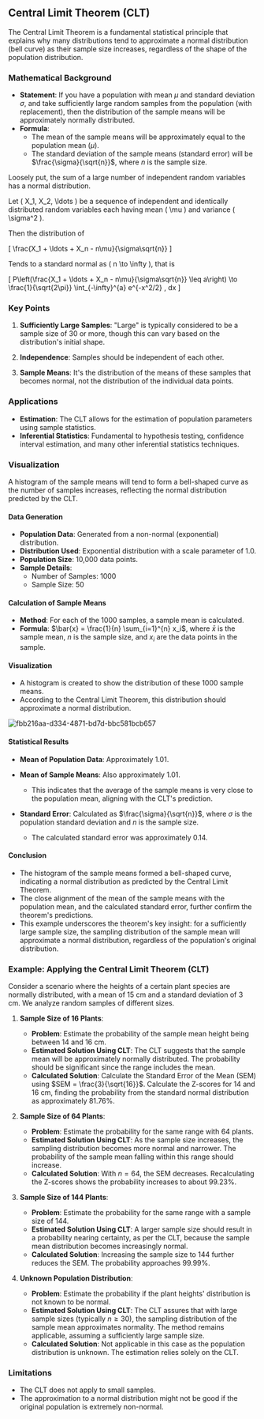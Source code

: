 ## Central Limit Theorem (CLT)

The Central Limit Theorem is a fundamental statistical principle that explains why many distributions tend to approximate a normal distribution (bell curve) as their sample size increases, regardless of the shape of the population distribution.

### Mathematical Background

- **Statement**: If you have a population with mean $\mu$ and standard deviation $\sigma$, and take sufficiently large random samples from the population (with replacement), then the distribution of the sample means will be approximately normally distributed.
- **Formula**: 
  - The mean of the sample means will be approximately equal to the population mean ($\mu$).
  - The standard deviation of the sample means (standard error) will be $\frac{\sigma}{\sqrt{n}}$, where $n$ is the sample size.

Loosely put, the sum of a large number of independent random variables has a normal distribution.

Let \( X_1, X_2, \ldots \) be a sequence of independent and identically distributed random variables each having mean \( \mu \) and variance \( \sigma^2 \).

Then the distribution of

\[ \frac{X_1 + \ldots + X_n - n\mu}{\sigma\sqrt{n}} \]

Tends to a standard normal as \( n \to \infty \), that is

\[ P\left(\frac{X_1 + \ldots + X_n - n\mu}{\sigma\sqrt{n}} \leq a\right) \to \frac{1}{\sqrt{2\pi}} \int_{-\infty}^{a} e^{-x^2/2} \, dx \]

### Key Points

1. **Sufficiently Large Samples**: "Large" is typically considered to be a sample size of 30 or more, though this can vary based on the distribution's initial shape.

2. **Independence**: Samples should be independent of each other.

3. **Sample Means**: It's the distribution of the means of these samples that becomes normal, not the distribution of the individual data points.

### Applications

- **Estimation**: The CLT allows for the estimation of population parameters using sample statistics.
- **Inferential Statistics**: Fundamental to hypothesis testing, confidence interval estimation, and many other inferential statistics techniques.

### Visualization

A histogram of the sample means will tend to form a bell-shaped curve as the number of samples increases, reflecting the normal distribution predicted by the CLT.

#### Data Generation

- **Population Data**: Generated from a non-normal (exponential) distribution.
- **Distribution Used**: Exponential distribution with a scale parameter of 1.0.
- **Population Size**: 10,000 data points.
- **Sample Details**:
  - Number of Samples: 1000
  - Sample Size: 50

#### Calculation of Sample Means

- **Method**: For each of the 1000 samples, a sample mean is calculated.
- **Formula**: $\bar{x} = \frac{1}{n} \sum_{i=1}^{n} x_i$, where $\bar{x}$ is the sample mean, $n$ is the sample size, and $x_i$ are the data points in the sample.

#### Visualization

- A histogram is created to show the distribution of these 1000 sample means.
- According to the Central Limit Theorem, this distribution should approximate a normal distribution.

![fbb216aa-d334-4871-bd7d-bbc581bcb657](https://github.com/djeada/Statistics-Notes/assets/37275728/fba99241-8f11-4cc2-98ac-5951bd02e6f7)

#### Statistical Results

- **Mean of Population Data**: Approximately 1.01.
- **Mean of Sample Means**: Also approximately 1.01.
  - This indicates that the average of the sample means is very close to the population mean, aligning with the CLT's prediction.

- **Standard Error**: Calculated as $\frac{\sigma}{\sqrt{n}}$, where $\sigma$ is the population standard deviation and $n$ is the sample size.
  - The calculated standard error was approximately 0.14.

#### Conclusion

- The histogram of the sample means formed a bell-shaped curve, indicating a normal distribution as predicted by the Central Limit Theorem.
- The close alignment of the mean of the sample means with the population mean, and the calculated standard error, further confirm the theorem's predictions.
- This example underscores the theorem's key insight: for a sufficiently large sample size, the sampling distribution of the sample mean will approximate a normal distribution, regardless of the population's original distribution.

### Example: Applying the Central Limit Theorem (CLT)

Consider a scenario where the heights of a certain plant species are normally distributed, with a mean of 15 cm and a standard deviation of 3 cm. We analyze random samples of different sizes.

1. **Sample Size of 16 Plants**:
   - **Problem**: Estimate the probability of the sample mean height being between 14 and 16 cm.
   - **Estimated Solution Using CLT**: The CLT suggests that the sample mean will be approximately normally distributed. The probability should be significant since the range includes the mean.
   - **Calculated Solution**: Calculate the Standard Error of the Mean (SEM) using $SEM = \frac{3}{\sqrt{16}}$. Calculate the Z-scores for 14 and 16 cm, finding the probability from the standard normal distribution as approximately 81.76%.

2. **Sample Size of 64 Plants**:
   - **Problem**: Estimate the probability for the same range with 64 plants.
   - **Estimated Solution Using CLT**: As the sample size increases, the sampling distribution becomes more normal and narrower. The probability of the sample mean falling within this range should increase.
   - **Calculated Solution**: With $n = 64$, the SEM decreases. Recalculating the Z-scores shows the probability increases to about 99.23%.

3. **Sample Size of 144 Plants**:
   - **Problem**: Estimate the probability for the same range with a sample size of 144.
   - **Estimated Solution Using CLT**: A larger sample size should result in a probability nearing certainty, as per the CLT, because the sample mean distribution becomes increasingly normal.
   - **Calculated Solution**: Increasing the sample size to 144 further reduces the SEM. The probability approaches 99.99%.

4. **Unknown Population Distribution**:
   - **Problem**: Estimate the probability if the plant heights' distribution is not known to be normal.
   - **Estimated Solution Using CLT**: The CLT assures that with large sample sizes (typically $n \geq 30$), the sampling distribution of the sample mean approximates normality. The method remains applicable, assuming a sufficiently large sample size.
   - **Calculated Solution**: Not applicable in this case as the population distribution is unknown. The estimation relies solely on the CLT.

### Limitations

- The CLT does not apply to small samples.
- The approximation to a normal distribution might not be good if the original population is extremely non-normal.

